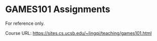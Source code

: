 # GAMES101 Assignments

For reference only.

Course URL: https://sites.cs.ucsb.edu/~lingqi/teaching/games101.html